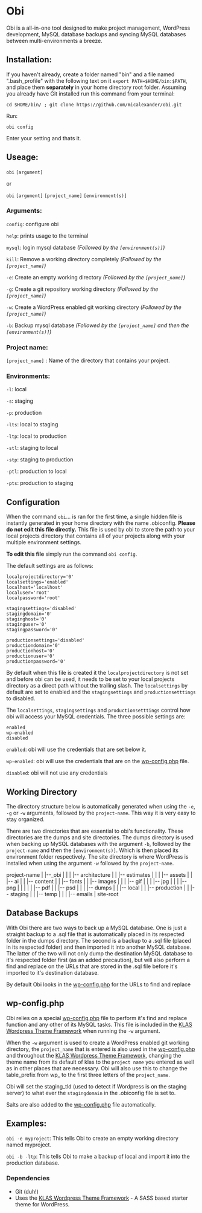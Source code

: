 # Obi

Obi is a all-in-one tool designed to make project management, WordPress development, MySQL database backups and syncing MySQL databases between multi-environments a breeze.

## Installation:

If you haven't already, create a folder named "bin" and a file named ".bash_profile" with the following text on it `export PATH=$HOME/bin:$PATH`, and place them **separately** in your home directory root folder. Assuming you already have Git installed run this command from your terminal:

`cd $HOME/bin/ ; git clone https://github.com/micalexander/obi.git`

Run:

`obi config`

Enter your setting and thats it.

## Useage:

`obi` `[argument]`

or

`obi` `[argument]` `[project_name]` `[environment(s)]`

### Arguments:

`config`: configure obi

`help`: prints usage to the terminal

`mysql`: login mysql database  *(Followed by the `[environment(s)]`)*

`kill`: Remove a working directory completely *(Followed by the `[project_name]`)*

`-e`: Create an empty working directory *(Followed by the `[project_name]`)*

`-g`: Create a git repository working directory *(Followed by the `[project_name]`)*

`-w`: Create a WordPress enabled git working directory *(Followed by the `[project_name]`)*

`-b`: Backup mysql database *(Followed by the `[project_name]` and then the `[environment(s)]`)*

### Project name:

`[project_name]` : Name of the directory that contains your project.

### Environments:

`-l`: local

`-s`: staging

`-p`: production

`-lts`: local to staging

`-ltp`: local to production

`-stl`: staging to local

`-stp`: staging to production

`-ptl`: production to local

`-pts`: production to staging

## Configuration

When the command `obi`... is ran for the first time, a single hidden file is instantly generated in your home directory with the name .obiconfig. **Please do not edit this file directly.** This file is used by obi to store the path to your local projects directory that contains all of your projects along with your multiple environment settings.

**To edit this file** simply run the command `obi config`.

The default settings are as follows:

	localprojectdirectory='0'
	localsettings='enabled'
	localhost='localhost'
	localuser='root'
	localpassword='root'

	stagingsettings='disabled'
	stagingdomain='0'
	staginghost='0'
	staginguser='0'
	stagingpassword='0'

	productionsettings='disabled'
	productiondomain='0'
	productionhost='0'
	productionuser='0'
	productionpassword='0'


By default when this file is created it the `localprojectdirectory` is not set and before obi can be used, it needs to be set to your local projects directory as a direct path without the trailing slash. The `localsettings` by default are set to enabled and the `stagingsettings` and `productionsetttings` to disabled.

The `localsettings`, `stagingsettings` and `productionsetttings` control how obi will access your MySQL credentials. The three possible settings are:

	enabled
	wp-enabled
	disabled

`enabled`: obi will use the credentials that are set below it.

`wp-enabled`: obi will use the credentials that are on the [wp-config.php](https://github.com/kylelarkin/klas/blob/master/wp-config.php)  file.

`disabled`: obi will not use any credentials

## Working Directory

The directory structure below is automatically generated when using the `-e`, `-g` or `-w` arguments, followed by the `project-name`. This way it is very easy to stay organized.

There are two directories that are essential to obi's functionality. These directories are the dumps and site directories. The dumps directory is used when backing up MySQL databases with the argument `-b`, followed by the `project-name` and then the `[environment(s)]`. Which is then placed its environment folder respectively. The site directory is where WordPress is installed when using the argument `-w` followed by the `project-name`.

project-name
    |
    |--_obi
    |    |
    |    |-- architecture
    |    |    |-- estimates
    |    |
    |    |-- assets
    |    |    |-- ai
    |    |    |-- content
    |    |    |-- fonts
    |    |    |-- images
    |    |    |   |-- gif
    |    |    |   |-- jpg
    |    |    |   |-- png
    |    |    |
    |    |    |-- pdf
    |    |    |-- psd
    |    |
    |    |-- dumps
    |    |    |-- local
    |    |    |-- production
    |    |    |-- staging
    |    |    |-- temp
    |    |
    |    |-- emails
    |
    site-root


## Database Backups

With Obi there are two ways to back up a MySQL database. One is just a straight backup to a .sql file that is automatically placed in its respected folder in the dumps directory. The second is a backup to a .sql file (placed in its respected folder) and then imported it into another MySQL database. The latter of the two will not only dump the destination MySQL database to it's respected folder first (as an added precaution), but will also perform a find and replace on the URLs that are stored in the .sql file before it's imported to it's destination database.

By default Obi looks in the [wp-config.php](https://github.com/kylelarkin/klas/blob/master/wp-config.php) for the URLs to find and replace

## wp-config.php

Obi relies on a special [wp-config.php](https://github.com/kylelarkin/klas/blob/master/wp-config.php) file to perform it's find and replace function and any other of its MySQL tasks. This file is included in the [KLAS Wordpress Theme Framework](https://github.com/kylelarkin/klas) when running the `-w` argument.

When the `-w` argument is used to create a WordPress enabled git working directory, the `project_name` that is entered is also used in the [wp-config.php](https://github.com/kylelarkin/klas/blob/master/wp-config.php) and throughout the [KLAS Wordpress Theme Framework](https://github.com/kylelarkin/klas), changing the theme name from its default of klas to the  `project name` you entered as well as in other places that are necessary. Obi will also use this to change the table_prefix from wp_ to the first three letters of the `project_name`.

Obi will set the staging_tld (used to detect if Wordpress is on the staging server) to what ever the `stagingdomain` in the .obiconfig file is set to.

Salts are also added to the [wp-config.php](https://github.com/kylelarkin/klas/blob/master/wp-config.php) file automatically.


## Examples:

`obi -e myproject`: This tells Obi to create an empty working directory named myproject.

`obi -b -ltp`: This tells Obi to make a backup of local and import it into the production database.

### Dependencies

- Git (duh!)
- Uses the [KLAS Wordpress Theme Framework](https://github.com/kylelarkin/klas) - A SASS based starter theme for WordPress.
